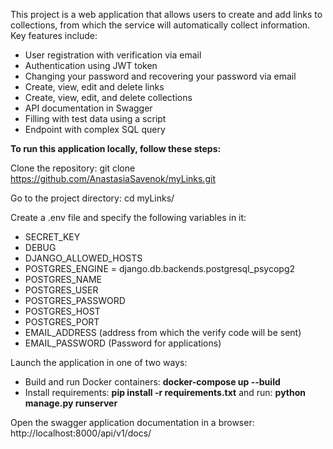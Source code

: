 This project is a web application that allows users to create and add links to collections, from which the service will automatically collect information. Key features include:

- User registration with verification via email
- Authentication using JWT token
- Changing your password and recovering your password via email
- Create, view, edit and delete links
- Create, view, edit, and delete collections
- API documentation in Swagger
- Filling with test data using a script
- Endpoint with complex SQL query

**To run this application locally, follow these steps:**

Clone the repository: git clone https://github.com/AnastasiaSavenok/myLinks.git

Go to the project directory: cd myLinks/

Create a .env file and specify the following variables in it:

- SECRET_KEY
- DEBUG
- DJANGO_ALLOWED_HOSTS
- POSTGRES_ENGINE = django.db.backends.postgresql_psycopg2
- POSTGRES_NAME
- POSTGRES_USER
- POSTGRES_PASSWORD
- POSTGRES_HOST
- POSTGRES_PORT
- EMAIL_ADDRESS (address from which the verify code will be sent)
- EMAIL_PASSWORD (Password for applications)

Launch the application in one of two ways:
- Build and run Docker containers: **docker-compose up --build**
- Install requirements: **pip install -r requirements.txt** and run: **python manage.py runserver**
  
Open the swagger application documentation in a browser: http://localhost:8000/api/v1/docs/
